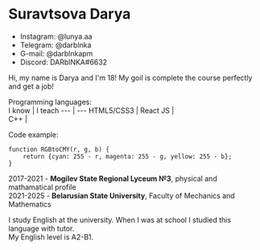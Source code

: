 # Suravtsova Darya
- Instagram: @lunya.aa
- Telegram: @darblnka
- G-mail: @darblnkapm
- Discord: DARblNKA#6632

Hi, my name is Darya and I'm 18! My goil is complete the course perfectly and get a job!

Programming languages: <br/>
I know | I teach
--- | ---
HTML5/CSS3 | React
JS |  
C++ |  


Code example:
```
function RGBtoCMY(r, g, b) {
    return {cyan: 255 - r, magenta: 255 - g, yellow: 255 - b};
}
```

2017-2021 - **Mogilev State Regional Lyceum №3**, physical and mathamatical profile<br/>
2021-2025 - **Belarusian State University**, Faculty of Mechanics and Mathematics

I study English at the university. When I was at school I studied this language with tutor.<br/> My English level is A2-B1.